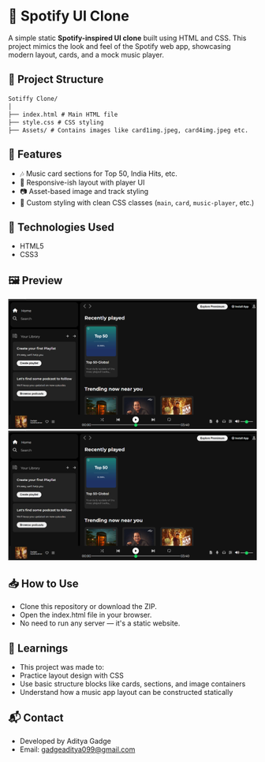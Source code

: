 # 🎵 Spotify UI Clone

A simple static **Spotify-inspired UI clone** built using HTML and CSS. This project mimics the look and feel of the Spotify web app, showcasing modern layout, cards, and a mock music player.

## 📂 Project Structure
```
Sotiffy Clone/
│
├── index.html # Main HTML file
├── style.css # CSS styling
├── Assets/ # Contains images like card1img.jpeg, card4img.jpeg etc.
```

## 🚀 Features

- 🎶 Music card sections for Top 50, India Hits, etc.
- 📱 Responsive-ish layout with player UI
- 📷 Asset-based image and track styling
- 🎨 Custom styling with clean CSS classes (`main`, `card`, `music-player`, etc.)

## 🔧 Technologies Used

- HTML5
- CSS3

## 🖼️ Preview

![Website Preview](image.png)
![alt text](image-1.png)

## 📥 How to Use
- Clone this repository or download the ZIP.
- Open the index.html file in your browser.
- No need to run any server — it's a static website.

## 🧠 Learnings
- This project was made to:
- Practice layout design with CSS
- Use basic structure blocks like cards, sections, and image containers
- Understand how a music app layout can be constructed statically

## 📬 Contact
- Developed by Aditya Gadge
- Email: gadgeaditya099@gmail.com
